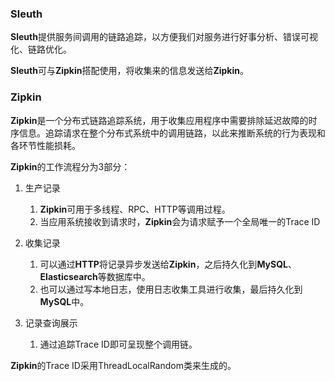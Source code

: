 ### Sleuth

**Sleuth**提供服务间调用的链路追踪，以方便我们对服务进行好事分析、错误可视化、链路优化。

**Sleuth**可与**Zipkin**搭配使用，将收集来的信息发送给**Zipkin**。



### Zipkin

**Zipkin**是一个分布式链路追踪系统，用于收集应用程序中需要排除延迟故障的时序信息。追踪请求在整个分布式系统中的调用链路，以此来推断系统的行为表现和各环节性能损耗。

**Zipkin**的工作流程分为3部分：

1. 生产记录

   1. **Zipkin**可用于多线程、RPC、HTTP等调用过程。
   2. 当应用系统接收到请求时，**Zipkin**会为请求赋予一个全局唯一的Trace ID

2. 收集记录

   1. 可以通过**HTTP**将记录异步发送给**Zipkin**，之后持久化到**MySQL**、**Elasticsearch**等数据库中。
   2. 也可以通过写本地日志，使用日志收集工具进行收集，最后持久化到**MySQL**中。

3. 记录查询展示

   1. 通过追踪Trace ID即可呈现整个调用链。

**Zipkin**的Trace ID采用ThreadLocalRandom类来生成的。
